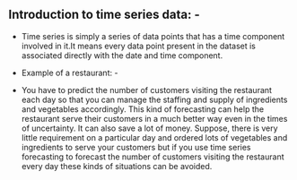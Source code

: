 ## Introduction to time series data: -

* Time series is simply a series of data points that has a time component involved in it.It means every data point present in the dataset is associated directly with the date and time component.

* Example of a restaurant: -

* You have to predict the number of customers visiting the restaurant each day so that you can manage the staffing and supply of ingredients and vegetables accordingly.
This kind of forecasting can help the restaurant serve their customers in a much better way even in the times of uncertainty. It can also save a lot of money.
Suppose, there is very little requirement on a particular day and ordered lots of vegetables and ingredients to serve your customers but if you use time series forecasting to forecast the number of customers visiting the restaurant every day these kinds of situations can be avoided.
